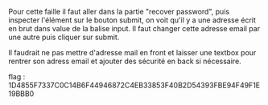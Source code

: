 Pour cette faille il faut aller dans la partie "recover password",
puis inspecter l'élément sur le bouton submit, on voit qu'il y a une adresse écrit en brut dans value de la balise input. Il faut changer cette adresse email par une autre puis cliquer sur submit.

Il faudrait ne pas mettre d'adresse mail en front et laisser une textbox pour rentrer son adress email et ajouter des sécurité en back si nécessaire.

flag : 1D4855F7337C0C14B6F44946872C4EB33853F40B2D54393FBE94F49F1E19BBB0